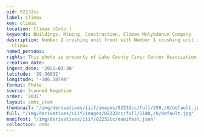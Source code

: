 ```yaml
---
pid: 02232cc
label: Climax
key: climax
location: Climax (Colo.)
keywords: Buildings, Mining, Construction, Climax Molybdenum Company
description: Number 2 crushing unit front with Number 1 crushing unit in background,
  Climax
named_persons: 
rights: This photo is property of Lake County Civic Center Association.
creation_date: 
ingest_date: '2021-03-30'
latitude: '39.36832'
longitude: "-106.18744"
format: Photo
source: Scanned Negative
order: '2031'
layout: cmhc_item
thumbnail: "/img/derivatives/iiif/images/02232cc/full/250,/0/default.jpg"
full: "/img/derivatives/iiif/images/02232cc/full/1140,/0/default.jpg"
manifest: "/img/derivatives/iiif/02232cc/manifest.json"
collection: cmhc
---
```


